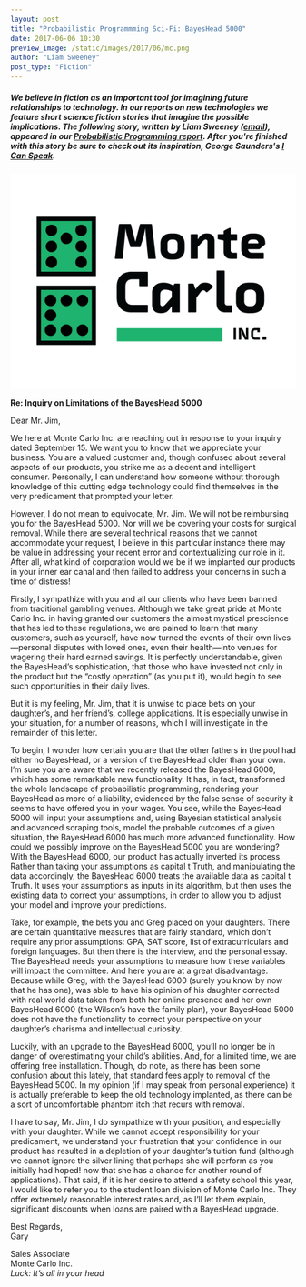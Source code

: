 ```yaml
---
layout: post
title: "Probabilistic Programmming Sci-Fi: BayesHead 5000"
date: 2017-06-06 10:30
preview_image: /static/images/2017/06/mc.png
author: "Liam Sweeney"
post_type: "Fiction"
---
```


##### We believe in fiction as an important tool for imagining future relationships to technology. In our reports on new technologies we feature short science fiction stories that imagine the possible implications. The following story, written by Liam Sweeney ([email](mailto:liammerrill@gmail.com)), appeared in our [Probabilistic Programming report](http://blog.fastforwardlabs.com/2017/01/30/the-algorithms-behind-probabilistic-programming.html). After you're finished with this story be sure to check out its inspiration, George Saunders's [I Can Speak](http://www.newyorker.com/magazine/1999/06/21/i-can-speak).

![Monte Carlo Corporation logo](/static/images/2017/06/mc.png)

**Re: Inquiry on Limitations of the BayesHead 5000**

Dear Mr. Jim,

We here at Monte Carlo Inc. are reaching out in response to your inquiry dated September 15. We want you to know that we appreciate your business. You are a valued customer and, though confused about several aspects of our products, you strike me as a decent and intelligent consumer. Personally, I can understand how someone without thorough knowledge of this cutting edge technology could find themselves in the very predicament that prompted your letter.

However, I do not mean to equivocate, Mr. Jim. We will not be reimbursing you for the BayesHead 5000. Nor will we be covering your costs for surgical removal. While there are several technical reasons that we cannot accommodate your request, I believe in this particular instance there may be value in addressing your recent error and contextualizing our role in it. After all, what kind of corporation would we be if we implanted our products in your inner ear canal and then failed to address your concerns in such a time of distress!

Firstly, I sympathize with you and all our clients who have been banned from traditional gambling venues. Although we take great pride at Monte Carlo Inc. in having granted our customers the almost mystical prescience that has led to these regulations, we are pained to learn that many customers, such as yourself, have now turned the events of their own lives —personal disputes with loved ones, even their health—into venues for wagering their hard earned savings. It is perfectly understandable, given the BayesHead’s sophistication, that those who have invested not only in the product but the “costly operation” (as you put it), would begin to see such opportunities in their daily lives.

But it is my feeling, Mr. Jim, that it is unwise to place bets on your daughter’s, and her friend’s, college applications. It is especially unwise in your situation, for a number of reasons, which I will investigate in the remainder of this letter.

To begin, I wonder how certain you are that the other fathers in the pool had either no BayesHead, or a version of the BayesHead older than your own. I’m sure you are aware that we recently released the BayesHead 6000, which has some remarkable new functionality. It has, in fact, transformed the whole landscape of probabilistic programming, rendering your BayesHead as more of a liability, evidenced by the false sense of security it seems to have offered you in your wager. You see, while the BayesHead 5000 will input your assumptions and, using Bayesian statistical analysis and advanced scraping tools, model the probable outcomes of a given situation, the BayesHead 6000 has much more advanced functionality. How could we possibly improve on the BayesHead 5000 you are wondering? With the BayesHead 6000, our product has actually inverted its process. Rather than taking your assumptions as capital t Truth, and manipulating the data accordingly, the BayesHead 6000 treats the available data as capital t Truth. It uses your assumptions as inputs in its algorithm, but then uses the existing data to correct your assumptions, in order to allow you to adjust your model and improve your predictions.

Take, for example, the bets you and Greg placed on your daughters. There are certain quantitative measures that are fairly standard, which don’t require any prior assumptions: GPA, SAT score, list of extracurriculars and foreign languages. But then there is the interview, and the personal essay. The BayesHead needs your assumptions to measure how these variables will impact the committee. And here you are at a great disadvantage. Because while Greg, with the BayesHead 6000 (surely you know by now that he has one), was able to have his opinion of his daughter corrected with real world data taken from both her online presence and her own BayesHead 6000 (the Wilson’s have the family plan), your BayesHead 5000 does not have the functionality to correct your perspective on your daughter’s charisma and intellectual curiosity.

Luckily, with an upgrade to the BayesHead 6000, you’ll no longer be in danger of overestimating your child’s abilities. And, for a limited time, we are offering free installation. Though, do note, as there has been some confusion about this lately, that standard fees apply to removal of the BayesHead 5000. In my opinion (if I may speak from personal experience) it is actually preferable to keep the old technology implanted, as there can be a sort of uncomfortable phantom itch that recurs with removal.

I have to say, Mr. Jim, I do sympathize with your position, and especially with your daughter. While we cannot accept responsibility for your predicament, we understand your frustration that your confidence in our product has resulted in a depletion of your daughter’s tuition fund (although we cannot ignore the silver lining that perhaps she will perform as you initially had hoped! now that she has a chance for another round of applications). That said, if it is her desire to attend a safety school this year, I would like to refer you to the student loan division of Monte Carlo Inc. They offer extremely reasonable interest rates and, as I’ll let them explain, significant discounts when loans are paired with a BayesHead upgrade.

Best Regards,  
Gary

Sales Associate  
Monte Carlo Inc.  
*Luck: It’s all in your head*
